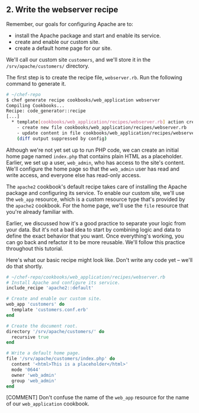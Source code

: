 ## 2. Write the webserver recipe

Remember, our goals for configuring Apache are to:

* install the Apache package and start and enable its service.
* create and enable our custom site.
* create a default home page for our site.

We'll call our custom site `customers`, and we'll store it in the <code class="file-path">/srv/apache/customers/</code> directory.

The first step is to create the recipe file, <code class="file-path">webserver.rb</code>. Run the following command to generate it.

```bash
# ~/chef-repo
$ chef generate recipe cookbooks/web_application webserver
Compiling Cookbooks...
Recipe: code_generator::recipe
[...]
  * template[cookbooks/web_application/recipes/webserver.rb] action create
    - create new file cookbooks/web_application/recipes/webserver.rb
    - update content in file cookbooks/web_application/recipes/webserver.rb from none to bc6813
    (diff output suppressed by config)
```

Although we're not yet set up to run PHP code, we can create an initial home page named <code class="file-path">index.php</code> that contains plain HTML as a placeholder. Earlier, we set up a user, `web_admin`, who has access to the site's content. We'll configure the home page so that the `web_admin` user has read and write access, and everyone else has read-only access.

The `apache2` cookbook's default recipe takes care of installing the Apache package and configuring its service. To enable our custom site, we'll use the `web_app` resource, which is a custom resource type that's provided by the `apache2` cookbook. For the home page, we'll use the `file` resource that you're already familiar with.

Earlier, we discussed how it's a good practice to separate your logic from your data. But it's not a bad idea to start by combining logic and data to define the exact behavior that you want. Once everything's working, you can go back and refactor it to be more reusable. We'll follow this practice throughout this tutorial.

Here's what our basic recipe might look like. Don't write any code yet &ndash; we'll do that shortly.

```ruby
# ~/chef-repo/cookbooks/web_application/recipes/webserver.rb
# Install Apache and configure its service.
include_recipe 'apache2::default'

# Create and enable our custom site.
web_app 'customers' do
  template 'customers.conf.erb'
end

# Create the document root.
directory '/srv/apache/customers/' do
  recursive true
end

# Write a default home page.
file '/srv/apache/customers/index.php' do
  content '<html>This is a placeholder</html>'
  mode '0644'
  owner 'web_admin'
  group 'web_admin'
end
```

[COMMENT] Don't confuse the name of the `web_app` resource for the name of our `web_application` cookbook.
